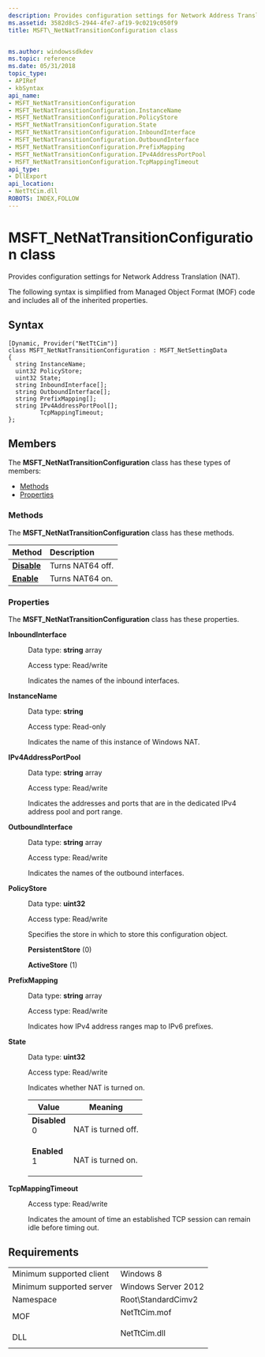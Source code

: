 ```yaml
---
description: Provides configuration settings for Network Address Translation (NAT).
ms.assetid: 3582d8c5-2944-4fe7-af19-9c0219c050f9
title: MSFT\_NetNatTransitionConfiguration class


ms.author: windowssdkdev
ms.topic: reference
ms.date: 05/31/2018
topic_type: 
- APIRef
- kbSyntax
api_name: 
- MSFT_NetNatTransitionConfiguration
- MSFT_NetNatTransitionConfiguration.InstanceName
- MSFT_NetNatTransitionConfiguration.PolicyStore
- MSFT_NetNatTransitionConfiguration.State
- MSFT_NetNatTransitionConfiguration.InboundInterface
- MSFT_NetNatTransitionConfiguration.OutboundInterface
- MSFT_NetNatTransitionConfiguration.PrefixMapping
- MSFT_NetNatTransitionConfiguration.IPv4AddressPortPool
- MSFT_NetNatTransitionConfiguration.TcpMappingTimeout
api_type: 
- DllExport
api_location: 
- NetTtCim.dll
ROBOTS: INDEX,FOLLOW
---
```


# MSFT\_NetNatTransitionConfiguration class

Provides configuration settings for Network Address Translation (NAT).

The following syntax is simplified from Managed Object Format (MOF) code and includes all of the inherited properties.

## Syntax

``` syntax
[Dynamic, Provider("NetTtCim")]
class MSFT_NetNatTransitionConfiguration : MSFT_NetSettingData
{
  string InstanceName;
  uint32 PolicyStore;
  uint32 State;
  string InboundInterface[];
  string OutboundInterface[];
  string PrefixMapping[];
  string IPv4AddressPortPool[];
         TcpMappingTimeout;
};
```

## Members

The **MSFT\_NetNatTransitionConfiguration** class has these types of members:

-   [Methods](#methods)
-   [Properties](#properties)

### Methods

The **MSFT\_NetNatTransitionConfiguration** class has these methods.



| Method                                                        | Description                 |
|:--------------------------------------------------------------|:----------------------------|
| [**Disable**](disable-msft-netnattransitionconfiguration.md) | Turns NAT64 off.<br/> |
| [**Enable**](enable-msft-netnattransitionconfiguration.md)   | Turns NAT64 on.<br/>  |



 

### Properties

The **MSFT\_NetNatTransitionConfiguration** class has these properties.

<dl> <dt>

**InboundInterface**
</dt> <dd> <dl> <dt>

Data type: **string** array
</dt> <dt>

Access type: Read/write
</dt> </dl>

Indicates the names of the inbound interfaces.

</dd> <dt>

**InstanceName**
</dt> <dd> <dl> <dt>

Data type: **string**
</dt> <dt>

Access type: Read-only
</dt> </dl>

Indicates the name of this instance of Windows NAT.

</dd> <dt>

**IPv4AddressPortPool**
</dt> <dd> <dl> <dt>

Data type: **string** array
</dt> <dt>

Access type: Read/write
</dt> </dl>

Indicates the addresses and ports that are in the dedicated IPv4 address pool and port range.

</dd> <dt>

**OutboundInterface**
</dt> <dd> <dl> <dt>

Data type: **string** array
</dt> <dt>

Access type: Read/write
</dt> </dl>

Indicates the names of the outbound interfaces.

</dd> <dt>

**PolicyStore**
</dt> <dd> <dl> <dt>

Data type: **uint32**
</dt> <dt>

Access type: Read/write
</dt> </dl>

Specifies the store in which to store this configuration object.

<dl> <dt>

<span id="PersistentStore"></span><span id="persistentstore"></span><span id="PERSISTENTSTORE"></span>**PersistentStore** (0)
</dt> <dt>

<span id="ActiveStore"></span><span id="activestore"></span><span id="ACTIVESTORE"></span>**ActiveStore** (1)
</dt> </dl>

</dd> <dt>

**PrefixMapping**
</dt> <dd> <dl> <dt>

Data type: **string** array
</dt> <dt>

Access type: Read/write
</dt> </dl>

Indicates how IPv4 address ranges map to IPv6 prefixes.

</dd> <dt>

**State**
</dt> <dd> <dl> <dt>

Data type: **uint32**
</dt> <dt>

Access type: Read/write
</dt> </dl>

Indicates whether NAT is turned on.



| Value                                                                                                                                                                                                                           | Meaning                       |
|---------------------------------------------------------------------------------------------------------------------------------------------------------------------------------------------------------------------------------|-------------------------------|
| <span id="Disabled"></span><span id="disabled"></span><span id="DISABLED"></span><dl> <dt>**Disabled**</dt> <dt>0</dt> </dl> | NAT is turned off.<br/> |
| <span id="Enabled"></span><span id="enabled"></span><span id="ENABLED"></span><dl> <dt>**Enabled**</dt> <dt>1</dt> </dl>     | NAT is turned on.<br/>  |



 

</dd> <dt>

**TcpMappingTimeout**
</dt> <dd> <dl> <dt>

Access type: Read/write
</dt> </dl>

Indicates the amount of time an established TCP session can remain idle before timing out.

</dd> </dl>

## Requirements



|                                     |                                                                                         |
|-------------------------------------|-----------------------------------------------------------------------------------------|
| Minimum supported client<br/> | Windows 8<br/>                                                                    |
| Minimum supported server<br/> | Windows Server 2012<br/>                                                          |
| Namespace<br/>                | Root\\StandardCimv2<br/>                                                          |
| MOF<br/>                      | <dl> <dt>NetTtCim.mof</dt> </dl> |
| DLL<br/>                      | <dl> <dt>NetTtCim.dll</dt> </dl> |



 

 




